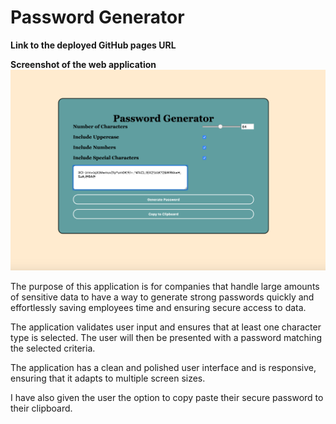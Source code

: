 # Password Generator

**Link to the deployed GitHub pages URL**


**Screenshot of the web application**
![screenshot](screenshot1.png)

The purpose of this application is for companies that handle large amounts of sensitive data to have a way to generate strong passwords quickly and effortlessly saving employees time and ensuring secure access to data.

The application validates user input and ensures that at least one character type is selected. The user will then be presented with a password matching the selected criteria. 

The application has a clean and polished user interface and is responsive, ensuring that it adapts to multiple screen sizes.

I have also given the user the option to copy paste their secure password to their clipboard. 

